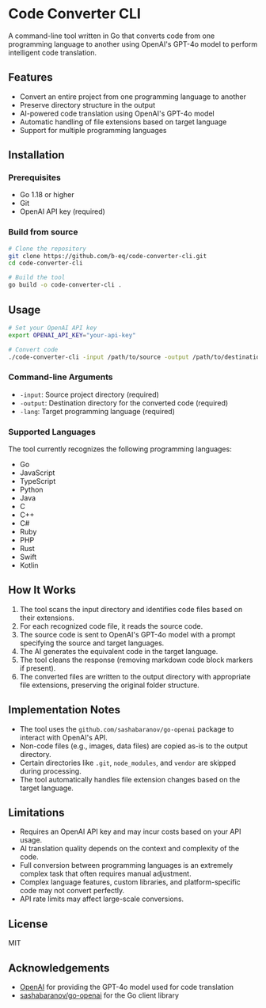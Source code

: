 # Code Converter CLI

A command-line tool written in Go that converts code from one programming language to another using OpenAI's GPT-4o model to perform intelligent code translation.

## Features

- Convert an entire project from one programming language to another
- Preserve directory structure in the output
- AI-powered code translation using OpenAI's GPT-4o model
- Automatic handling of file extensions based on target language
- Support for multiple programming languages

## Installation

### Prerequisites

- Go 1.18 or higher
- Git
- OpenAI API key (required)

### Build from source

```bash
# Clone the repository
git clone https://github.com/b-eq/code-converter-cli.git
cd code-converter-cli

# Build the tool
go build -o code-converter-cli .
```

## Usage

```bash
# Set your OpenAI API key
export OPENAI_API_KEY="your-api-key"

# Convert code
./code-converter-cli -input /path/to/source -output /path/to/destination -lang python
```

### Command-line Arguments

- `-input`: Source project directory (required)
- `-output`: Destination directory for the converted code (required)
- `-lang`: Target programming language (required)

### Supported Languages

The tool currently recognizes the following programming languages:

- Go
- JavaScript
- TypeScript
- Python
- Java
- C
- C++
- C#
- Ruby
- PHP
- Rust
- Swift
- Kotlin

## How It Works

1. The tool scans the input directory and identifies code files based on their extensions.
2. For each recognized code file, it reads the source code.
3. The source code is sent to OpenAI's GPT-4o model with a prompt specifying the source and target languages.
4. The AI generates the equivalent code in the target language.
5. The tool cleans the response (removing markdown code block markers if present).
6. The converted files are written to the output directory with appropriate file extensions, preserving the original folder structure.

## Implementation Notes

- The tool uses the `github.com/sashabaranov/go-openai` package to interact with OpenAI's API.
- Non-code files (e.g., images, data files) are copied as-is to the output directory.
- Certain directories like `.git`, `node_modules`, and `vendor` are skipped during processing.
- The tool automatically handles file extension changes based on the target language.

## Limitations

- Requires an OpenAI API key and may incur costs based on your API usage.
- AI translation quality depends on the context and complexity of the code.
- Full conversion between programming languages is an extremely complex task that often requires manual adjustment.
- Complex language features, custom libraries, and platform-specific code may not convert perfectly.
- API rate limits may affect large-scale conversions.

## License

MIT

## Acknowledgements

- [OpenAI](https://openai.com/) for providing the GPT-4o model used for code translation
- [sashabaranov/go-openai](https://github.com/sashabaranov/go-openai) for the Go client library
